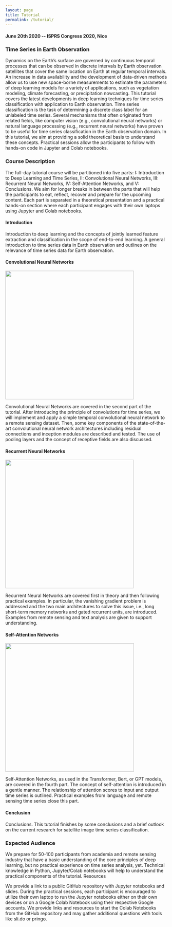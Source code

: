 ```yaml
---
layout: page
title: Tutorial
permalink: /tutorial/
---
```


#### June 20th 2020 -- ISPRS Congress 2020, Nice

### Time Series in Earth Observation
Dynamics on the Earth’s surface are governed by continuous temporal processes that can be observed in discrete intervals by Earth observation satellites that cover the same location on Earth at regular temporal intervals. An increase in data availability and the development of data-driven methods allow us to use new space-borne measurements to estimate the parameters of deep learning models for a variety of applications, such as vegetation modeling, climate forecasting, or precipitation nowcasting.
This tutorial covers the latest developments in deep learning techniques for time series classification with application to Earth observation. Time series classification is the task of determining a discrete class label for an unlabeled time series. Several mechanisms that often originated from related fields, like computer vision (e.g., convolutional neural networks) or natural language processing (e.g., recurrent neural networks) have proven to be useful for time series classification in the Earth observation domain. In this tutorial, we aim at providing a solid theoretical basis to understand these concepts. Practical sessions allow the participants to follow with hands-on code in Jupyter and Colab notebooks.

### Course Description

The full-day tutorial course will be partitioned into five parts: I: Introduction to Deep Learning and Time Series, II: Convolutional Neural Networks, III: Recurrent Neural Networks, IV: Self-Attention Networks, and V: Conclusions. We aim for longer breaks in between the parts that will help the participants to eat, reflect, recover and prepare for the upcoming content. Each part is separated in a theoretical presentation and a practical hands-on section where each participant engages with their own laptops using Jupyter and Colab notebooks.

#### Introduction

Introduction to deep learning and the concepts of jointly learned feature extraction and classification in the scope of end-to-end learning. A general introduction to time series data in Earth observation and outlines on the relevance of time series data for Earth observation.

#### Convolutional Neural Networks

<img src="{{site.baseurl}}/assets/img/cnn.png" width="400">

Convolutional Neural Networks are covered in the second part of the tutorial. After introducing the principle of convolutions for time series, we will implement and apply a simple temporal convolutional neural network to a remote sensing dataset. Then, some key components of the state-of-the-art convolutional neural network architectures including residual connections and inception modules are described and tested. The use of pooling layers and the concept of receptive fields are also discussed.

#### Recurrent Neural Networks

<img src="{{site.baseurl}}/assets/img/convlstm.gif" width="400">

Recurrent Neural Networks are covered first in theory and then following practical examples. In particular, the vanishing gradient problem is addressed and the two main architectures to solve this issue, i.e., long short-term memory networks and gated recurrent units, are introduced. Examples from remote sensing and text analysis are given to support understanding.

#### Self-Attention Networks

<img src="{{site.baseurl}}/assets/img/self-attention-1.gif" width="400">

Self-Attention Networks, as used in the Transformer, Bert, or GPT models, are covered in the fourth part. The concept of self-attention is introduced in a gentle manner. The relationship of attention scores to input and output time series is outlined. Practical examples from language and remote sensing time series close this part.

#### Conclusion

Conclusions. This tutorial finishes by some conclusions and a brief outlook on the current research for satellite image time series classification.

### Expected Audience

We prepare for 50-100 participants from academia and remote sensing industry that have a basic understanding of the core principles of deep learning, but no practical experience on time series analysis, yet. Technical knowledge in Python, Jupyter/Colab notebooks will help to understand the practical components of the tutorial.
Resources

We provide a link to a public GitHub repository with Jupyter notebooks and slides. During the practical sessions, each participant is encouraged to utilize their own laptop to run the Jupyter notebooks either on their own devices or on a Google Colab Notebook using their respective Google accounts. We provide links and resources to start the Colab Notebooks from the GitHub repository and may gather additional questions with tools like sli.do or pringo.
